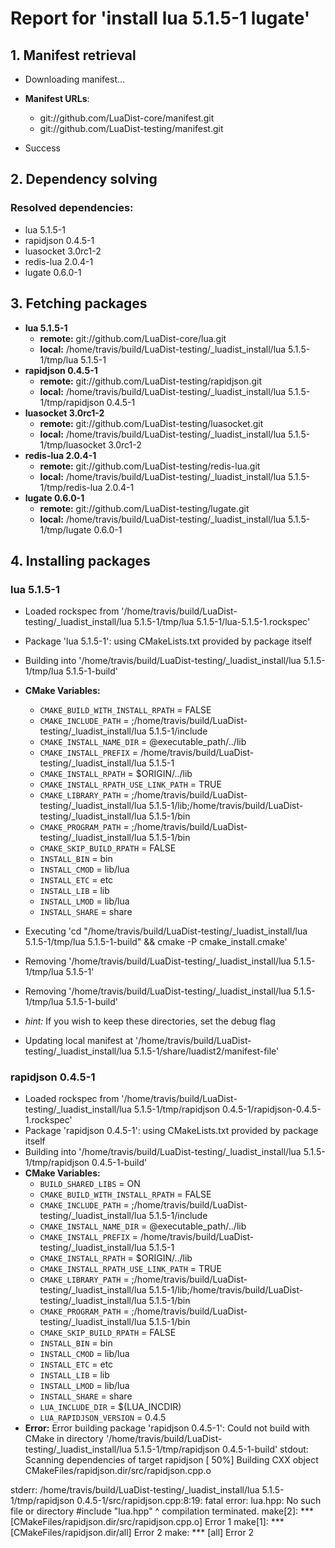 # Report for 'install lua 5.1.5-1 lugate'


## 1. Manifest retrieval

- Downloading manifest...

- **Manifest URLs**:
    - git://github.com/LuaDist-core/manifest.git
    - git://github.com/LuaDist-testing/manifest.git
- Success

## 2. Dependency solving


### Resolved dependencies:
- lua 5.1.5-1
- rapidjson 0.4.5-1
- luasocket 3.0rc1-2
- redis-lua 2.0.4-1
- lugate 0.6.0-1

## 3. Fetching packages

- **lua 5.1.5-1**
    - **remote:** git://github.com/LuaDist-core/lua.git
    - **local:** /home/travis/build/LuaDist-testing/_luadist_install/lua 5.1.5-1/tmp/lua 5.1.5-1
- **rapidjson 0.4.5-1**
    - **remote:** git://github.com/LuaDist-testing/rapidjson.git
    - **local:** /home/travis/build/LuaDist-testing/_luadist_install/lua 5.1.5-1/tmp/rapidjson 0.4.5-1
- **luasocket 3.0rc1-2**
    - **remote:** git://github.com/LuaDist-testing/luasocket.git
    - **local:** /home/travis/build/LuaDist-testing/_luadist_install/lua 5.1.5-1/tmp/luasocket 3.0rc1-2
- **redis-lua 2.0.4-1**
    - **remote:** git://github.com/LuaDist-testing/redis-lua.git
    - **local:** /home/travis/build/LuaDist-testing/_luadist_install/lua 5.1.5-1/tmp/redis-lua 2.0.4-1
- **lugate 0.6.0-1**
    - **remote:** git://github.com/LuaDist-testing/lugate.git
    - **local:** /home/travis/build/LuaDist-testing/_luadist_install/lua 5.1.5-1/tmp/lugate 0.6.0-1

## 4. Installing packages


### lua 5.1.5-1
- Loaded rockspec from '/home/travis/build/LuaDist-testing/_luadist_install/lua 5.1.5-1/tmp/lua 5.1.5-1/lua-5.1.5-1.rockspec'
- Package 'lua 5.1.5-1': using CMakeLists.txt provided by package itself
- Building into '/home/travis/build/LuaDist-testing/_luadist_install/lua 5.1.5-1/tmp/lua 5.1.5-1-build'
- **CMake Variables:**
    - `CMAKE_BUILD_WITH_INSTALL_RPATH` = FALSE
    - `CMAKE_INCLUDE_PATH` = ;/home/travis/build/LuaDist-testing/_luadist_install/lua 5.1.5-1/include
    - `CMAKE_INSTALL_NAME_DIR` = @executable_path/../lib
    - `CMAKE_INSTALL_PREFIX` = /home/travis/build/LuaDist-testing/_luadist_install/lua 5.1.5-1
    - `CMAKE_INSTALL_RPATH` = $ORIGIN/../lib
    - `CMAKE_INSTALL_RPATH_USE_LINK_PATH` = TRUE
    - `CMAKE_LIBRARY_PATH` = ;/home/travis/build/LuaDist-testing/_luadist_install/lua 5.1.5-1/lib;/home/travis/build/LuaDist-testing/_luadist_install/lua 5.1.5-1/bin
    - `CMAKE_PROGRAM_PATH` = ;/home/travis/build/LuaDist-testing/_luadist_install/lua 5.1.5-1/bin
    - `CMAKE_SKIP_BUILD_RPATH` = FALSE
    - `INSTALL_BIN` = bin
    - `INSTALL_CMOD` = lib/lua
    - `INSTALL_ETC` = etc
    - `INSTALL_LIB` = lib
    - `INSTALL_LMOD` = lib/lua
    - `INSTALL_SHARE` = share
- Executing 'cd "/home/travis/build/LuaDist-testing/_luadist_install/lua 5.1.5-1/tmp/lua 5.1.5-1-build" && cmake -P cmake_install.cmake'
- Removing '/home/travis/build/LuaDist-testing/_luadist_install/lua 5.1.5-1/tmp/lua 5.1.5-1'
- Removing '/home/travis/build/LuaDist-testing/_luadist_install/lua 5.1.5-1/tmp/lua 5.1.5-1-build'

- *hint:* If you wish to keep these directories, set the debug flag
- Updating local manifest at '/home/travis/build/LuaDist-testing/_luadist_install/lua 5.1.5-1/share/luadist2/manifest-file'

### rapidjson 0.4.5-1
- Loaded rockspec from '/home/travis/build/LuaDist-testing/_luadist_install/lua 5.1.5-1/tmp/rapidjson 0.4.5-1/rapidjson-0.4.5-1.rockspec'
- Package 'rapidjson 0.4.5-1': using CMakeLists.txt provided by package itself
- Building into '/home/travis/build/LuaDist-testing/_luadist_install/lua 5.1.5-1/tmp/rapidjson 0.4.5-1-build'
- **CMake Variables:**
    - `BUILD_SHARED_LIBS` = ON
    - `CMAKE_BUILD_WITH_INSTALL_RPATH` = FALSE
    - `CMAKE_INCLUDE_PATH` = ;/home/travis/build/LuaDist-testing/_luadist_install/lua 5.1.5-1/include
    - `CMAKE_INSTALL_NAME_DIR` = @executable_path/../lib
    - `CMAKE_INSTALL_PREFIX` = /home/travis/build/LuaDist-testing/_luadist_install/lua 5.1.5-1
    - `CMAKE_INSTALL_RPATH` = $ORIGIN/../lib
    - `CMAKE_INSTALL_RPATH_USE_LINK_PATH` = TRUE
    - `CMAKE_LIBRARY_PATH` = ;/home/travis/build/LuaDist-testing/_luadist_install/lua 5.1.5-1/lib;/home/travis/build/LuaDist-testing/_luadist_install/lua 5.1.5-1/bin
    - `CMAKE_PROGRAM_PATH` = ;/home/travis/build/LuaDist-testing/_luadist_install/lua 5.1.5-1/bin
    - `CMAKE_SKIP_BUILD_RPATH` = FALSE
    - `INSTALL_BIN` = bin
    - `INSTALL_CMOD` = lib/lua
    - `INSTALL_ETC` = etc
    - `INSTALL_LIB` = lib
    - `INSTALL_LMOD` = lib/lua
    - `INSTALL_SHARE` = share
    - `LUA_INCLUDE_DIR` = $(LUA_INCDIR)
    - `LUA_RAPIDJSON_VERSION` = 0.4.5
- **Error:** Error building package 'rapidjson 0.4.5-1': Could not build with CMake in directory '/home/travis/build/LuaDist-testing/_luadist_install/lua 5.1.5-1/tmp/rapidjson 0.4.5-1-build'
stdout:
Scanning dependencies of target rapidjson
[ 50%] Building CXX object CMakeFiles/rapidjson.dir/src/rapidjson.cpp.o

stderr:
/home/travis/build/LuaDist-testing/_luadist_install/lua 5.1.5-1/tmp/rapidjson 0.4.5-1/src/rapidjson.cpp:8:19: fatal error: lua.hpp: No such file or directory
 #include "lua.hpp"
                   ^
compilation terminated.
make[2]: *** [CMakeFiles/rapidjson.dir/src/rapidjson.cpp.o] Error 1
make[1]: *** [CMakeFiles/rapidjson.dir/all] Error 2
make: *** [all] Error 2

